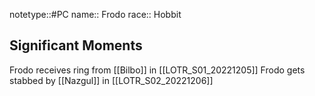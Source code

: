 notetype::#PC
name:: Frodo
race:: Hobbit



## Significant Moments
Frodo receives ring from [[Bilbo]] in [[LOTR_S01_20221205]]
Frodo gets stabbed by [[Nazgul]] in [[LOTR_S02_20221206]]


